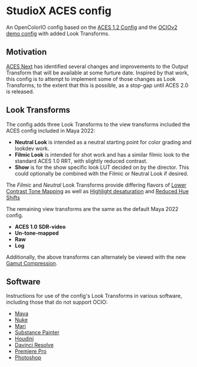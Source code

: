 # StudioX ACES config

An OpenColorIO config based on the [ACES 1.2 Config](https://github.com/colour-science/OpenColorIO-Configs/tree/feature/aces-1.2-config/aces_1.2) and the [OCIOv2 demo config](https://opencolorio.readthedocs.io/en/latest/configurations/ocio_v2_demo.html) with added Look Transforms.

## Motivation

[ACES Next](https://community.acescentral.com/c/aces-development-acesnext/67) has identified several changes and improvements to the Output Transform that will be available at some furture date. Inspired by that work,  this config is to attempt to implement some of those changes as Look Transforms, to the extent that this is possible, as a stop-gap until ACES 2.0 is released.

## Look Transforms
  
The config adds three Look Transforms to the view transforms included the ACES config included in Maya 2022:

- **Neutral Look**
   is intended as a neutral starting point for color grading and lookdev work. 
- **Filmic Look**
   is intended for shot work and has a similar filmic look to the standard ACES 1.0 RRT, with slightly reduced contrast. 
- **Show** is for the show specific look LUT decided on by the director. This could optionally be combined with the Filmic or Neutral Look if desired.

The *Filmic* and *Neutral* Look Transforms provide differing flavors of [Lower Contrast Tone Mapping](../docs/tonemap.md) as well as [Highlight desaturation](highlight.md) and [Reduced Hue Shifts](chroma.md)
  
The remaining view transforms are the same as the default Maya 2022 config.

- **ACES 1.0 SDR-video**
- **Un-tone-mapped** 
- **Raw** 
- **Log**

Additionally, the above transforms can alternately be viewed with the new [Gamut Compression](../docs/gamut.md).

## Software

Instructions for use of the config's Look Transforms in various software, including those that do not support OCIO:

- [Maya](../docs/Maya.md) 
- [Nuke](../docs/Nuke.md) 
- [Mari](../docs/Mari.md) 
- [Substance Painter](../docs/Substance.md) 
- [Houdini](https://www.sidefx.com/docs/houdini/io/ocio.html) 
- [Davinci Resolve](../docs/Resolve.md) 
- [Premiere Pro](../docs/Premiere.md) 
- [Photoshop](../docs/Photoshop.md) 
  
  
